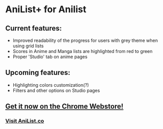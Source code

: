 # AniList+ for Anilist
## Current features:
- Improved readability of the progress for users with grey theme when using grid lists
- Scores in Anime and Manga lists are highlighted from red to green
- Proper 'Studio' tab on anime pages

## Upcoming features:
- Highlighting colors customization(?)
- Filters and other options on Studio pages

## [Get it now on the Chrome Webstore!](https://chrome.google.com/webstore/detail/anilist%20-for-anilist/elpfbellmnhbenkcdofdbdkneppoekhl)

### [Visit AniList.co](https://anilist.co/home)
